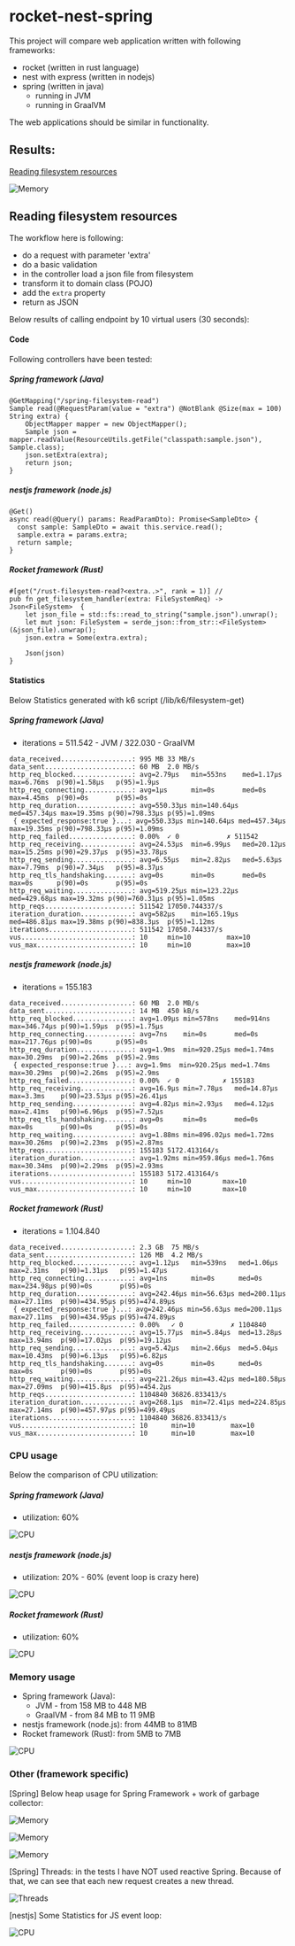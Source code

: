 # rocket-nest-spring
This project will compare web application written with following frameworks:
- rocket (written in rust language)
- nest with express (written in nodejs)
- spring (written in java)
  - running in JVM
  - running in GraalVM

The web applications should be similar in functionality.

## Results:

[Reading filesystem resources](#reading-filesystem-resources)

![Memory](imgs/filesystem-get/result.png)


## Reading filesystem resources

The workflow here is following:
 - do a request with parameter 'extra'
 - do a basic validation
 - in the controller load a json file from filesystem
 - transform it to domain class (POJO)
 - add the `extra` property
 - return as JSON

Below results of calling endpoint by 10 virtual users (30 seconds):

#### Code

Following controllers have been tested:

##### Spring framework (Java)

```
@GetMapping("/spring-filesystem-read")
Sample read(@RequestParam(value = "extra") @NotBlank @Size(max = 100) String extra) {
    ObjectMapper mapper = new ObjectMapper();
    Sample json = mapper.readValue(ResourceUtils.getFile("classpath:sample.json"), Sample.class);
    json.setExtra(extra);
    return json;
}
```

##### nestjs framework (node.js)

```
@Get()
async read(@Query() params: ReadParamDto): Promise<SampleDto> {
  const sample: SampleDto = await this.service.read();
  sample.extra = params.extra;
  return sample;
}

```

##### Rocket framework (Rust)

```
#[get("/rust-filesystem-read?<extra..>", rank = 1)] //
pub fn get_filesystem_handler(extra: FileSystemReq) -> Json<FileSystem>  {
    let json_file = std::fs::read_to_string("sample.json").unwrap();
    let mut json: FileSystem = serde_json::from_str::<FileSystem>(&json_file).unwrap();
    json.extra = Some(extra.extra);

    Json(json)
}

```

#### Statistics

Below Statistics generated with k6 script (/lib/k6/filesystem-get)

##### Spring framework (Java)

- iterations = 511.542 - JVM / 322.030 - GraalVM 

```
data_received..................: 995 MB 33 MB/s
data_sent......................: 60 MB  2.0 MB/s
http_req_blocked...............: avg=2.79µs   min=553ns    med=1.17µs   max=6.76ms  p(90)=1.58µs   p(95)=1.9µs  
http_req_connecting............: avg=1µs      min=0s       med=0s       max=4.45ms  p(90)=0s       p(95)=0s     
http_req_duration..............: avg=550.33µs min=140.64µs med=457.34µs max=19.35ms p(90)=798.33µs p(95)=1.09ms
 { expected_response:true }...: avg=550.33µs min=140.64µs med=457.34µs max=19.35ms p(90)=798.33µs p(95)=1.09ms
http_req_failed................: 0.00%  ✓ 0            ✗ 511542
http_req_receiving.............: avg=24.53µs  min=6.99µs   med=20.12µs  max=15.25ms p(90)=29.37µs  p(95)=33.78µs
http_req_sending...............: avg=6.55µs   min=2.82µs   med=5.63µs   max=7.79ms  p(90)=7.34µs   p(95)=8.37µs
http_req_tls_handshaking.......: avg=0s       min=0s       med=0s       max=0s      p(90)=0s       p(95)=0s     
http_req_waiting...............: avg=519.25µs min=123.22µs med=429.68µs max=19.32ms p(90)=760.31µs p(95)=1.05ms
http_reqs......................: 511542 17050.744337/s
iteration_duration.............: avg=582µs    min=165.19µs med=486.81µs max=19.38ms p(90)=838.3µs  p(95)=1.12ms
iterations.....................: 511542 17050.744337/s
vus............................: 10     min=10         max=10  
vus_max........................: 10     min=10         max=10

```

##### nestjs framework (node.js)

- iterations = 155.183

```
data_received..................: 60 MB  2.0 MB/s
data_sent......................: 14 MB  450 kB/s
http_req_blocked...............: avg=1.09µs min=578ns    med=914ns   max=346.74µs p(90)=1.59µs  p(95)=1.75µs
http_req_connecting............: avg=7ns    min=0s       med=0s      max=217.76µs p(90)=0s      p(95)=0s     
http_req_duration..............: avg=1.9ms  min=920.25µs med=1.74ms  max=30.29ms  p(90)=2.26ms  p(95)=2.9ms  
 { expected_response:true }...: avg=1.9ms  min=920.25µs med=1.74ms  max=30.29ms  p(90)=2.26ms  p(95)=2.9ms  
http_req_failed................: 0.00%  ✓ 0           ✗ 155183
http_req_receiving.............: avg=16.9µs min=7.78µs   med=14.87µs max=3.3ms    p(90)=23.53µs p(95)=26.41µs
http_req_sending...............: avg=4.82µs min=2.93µs   med=4.12µs  max=2.41ms   p(90)=6.96µs  p(95)=7.52µs
http_req_tls_handshaking.......: avg=0s     min=0s       med=0s      max=0s       p(90)=0s      p(95)=0s     
http_req_waiting...............: avg=1.88ms min=896.02µs med=1.72ms  max=30.26ms  p(90)=2.23ms  p(95)=2.87ms
http_reqs......................: 155183 5172.413164/s
iteration_duration.............: avg=1.92ms min=959.86µs med=1.76ms  max=30.34ms  p(90)=2.29ms  p(95)=2.93ms
iterations.....................: 155183 5172.413164/s
vus............................: 10     min=10        max=10  
vus_max........................: 10     min=10        max=10

```

##### Rocket framework (Rust)

- iterations = 1.104.840

```
data_received..................: 2.3 GB  75 MB/s
data_sent......................: 126 MB  4.2 MB/s
http_req_blocked...............: avg=1.12µs   min=539ns   med=1.06µs   max=2.31ms   p(90)=1.31µs   p(95)=1.47µs  
http_req_connecting............: avg=1ns      min=0s      med=0s       max=234.98µs p(90)=0s       p(95)=0s      
http_req_duration..............: avg=242.46µs min=56.63µs med=200.11µs max=27.11ms  p(90)=434.95µs p(95)=474.89µs
 { expected_response:true }...: avg=242.46µs min=56.63µs med=200.11µs max=27.11ms  p(90)=434.95µs p(95)=474.89µs
http_req_failed................: 0.00%   ✓ 0            ✗ 1104840
http_req_receiving.............: avg=15.77µs  min=5.84µs  med=13.28µs  max=13.94ms  p(90)=17.02µs  p(95)=19.12µs
http_req_sending...............: avg=5.42µs   min=2.66µs  med=5.04µs   max=10.43ms  p(90)=6.13µs   p(95)=6.82µs  
http_req_tls_handshaking.......: avg=0s       min=0s      med=0s       max=0s       p(90)=0s       p(95)=0s      
http_req_waiting...............: avg=221.26µs min=43.42µs med=180.58µs max=27.09ms  p(90)=415.8µs  p(95)=454.2µs
http_reqs......................: 1104840 36826.833413/s
iteration_duration.............: avg=268.1µs  min=72.41µs med=224.85µs max=27.14ms  p(90)=457.97µs p(95)=499.49µs
iterations.....................: 1104840 36826.833413/s
vus............................: 10      min=10         max=10   
vus_max........................: 10      min=10         max=10  

```


### CPU usage

Below the comparison of CPU utilization:


##### Spring framework (Java)

- utilization: 60%

![CPU](imgs/filesystem-get/spring-cpu.png)

##### nestjs framework (node.js)

- utilization: 20% - 60% (event loop is crazy here)

![CPU](imgs/filesystem-get/nest-cpu.png)

##### Rocket framework (Rust)

- utilization: 60%

![CPU](imgs/filesystem-get/rust-cpu.png)


### Memory usage

- Spring framework (Java):
  - JVM - from 158 MB to 448 MB
  - GraalVM - from 84 MB to 11 9MB
- nestjs framework (node.js): from 44MB to 81MB
- Rocket framework (Rust): from 5MB to 7MB


![CPU](imgs/filesystem-get/mem.png)

### Other (framework specific)


[Spring] Below heap usage for Spring Framework + work of garbage collector:

![Memory](imgs/filesystem-get/spring-memory.png)

![Memory](imgs/filesystem-get/spring-memory-2.png)

![Memory](imgs/filesystem-get/spring-memory-3.png)


[Spring] Threads: in the tests I have NOT used reactive Spring. Because of that, we can see that each new request creates a new thread.

![Threads](imgs/filesystem-get/spring-threads.png)

[nestjs] Some Statistics for JS event loop:


![CPU](imgs/filesystem-get/nest.png)
